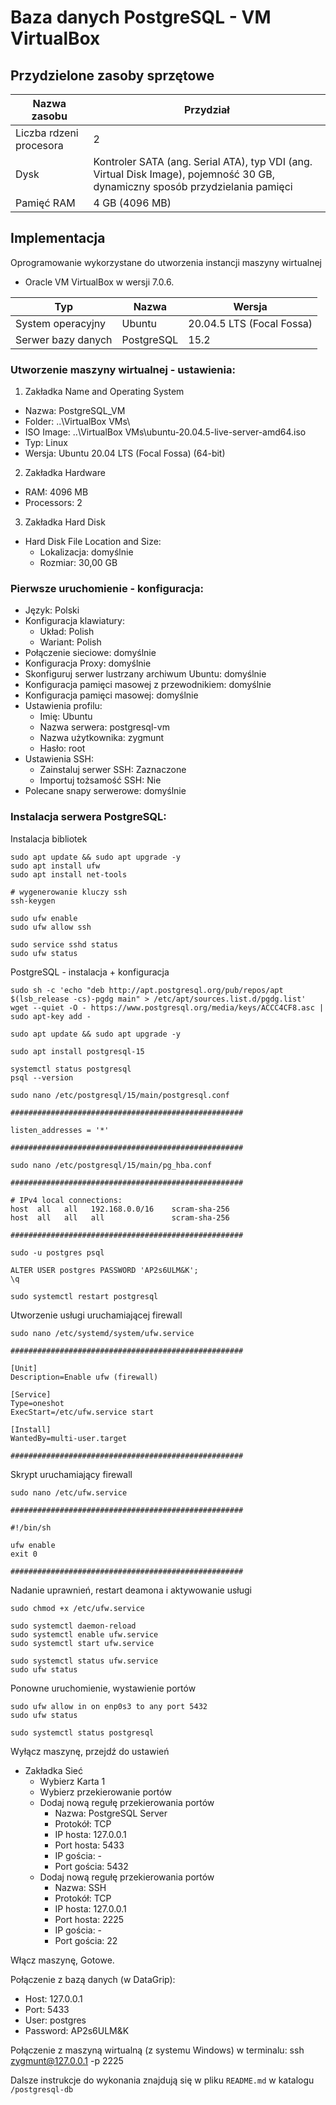
# Baza danych PostgreSQL - VM VirtualBox

## Przydzielone zasoby sprzętowe

| Nazwa zasobu            | Przydział                                                                                                                     |
|-------------------------|-------------------------------------------------------------------------------------------------------------------------------|
| Liczba rdzeni procesora | 2                                                                                                                             |
| Dysk                    | Kontroler SATA (ang. Serial ATA), typ VDI (ang. Virtual Disk Image), pojemność 30 GB, dynamiczny sposób przydzielania pamięci |
| Pamięć RAM              | 4 GB (4096 MB)                                                                                                                |

## Implementacja

Oprogramowanie wykorzystane do utworzenia instancji maszyny wirtualnej 
- Oracle VM VirtualBox w wersji 7.0.6. 

| Typ                | Nazwa       | Wersja                     |
|--------------------|-------------|----------------------------|
| System operacyjny  | Ubuntu      | 20.04.5 LTS (Focal Fossa)  |
| Serwer bazy danych | PostgreSQL  | 15.2                       |

### Utworzenie maszyny wirtualnej - ustawienia:

1. Zakładka Name and Operating System
* Nazwa: PostgreSQL_VM
* Folder: ..\VirtualBox VMs\
* ISO Image: ..\VirtualBox VMs\ubuntu-20.04.5-live-server-amd64.iso
* Typ: Linux
* Wersja: Ubuntu 20.04 LTS (Focal Fossa) (64-bit)

2. Zakładka Hardware
* RAM: 4096 MB
* Processors: 2

3. Zakładka Hard Disk
* Hard Disk File Location and Size: 
  * Lokalizacja: domyślnie
  * Rozmiar: 30,00 GB

### Pierwsze uruchomienie - konfiguracja:

* Język: Polski
* Konfiguracja klawiatury:
  * Układ: Polish 
  * Wariant: Polish
* Połączenie sieciowe: domyślnie
* Konfiguracja Proxy: domyślnie
* Skonfiguruj serwer lustrzany archiwum Ubuntu: domyślnie
* Konfiguracja pamięci masowej z przewodnikiem: domyślnie
* Konfiguracja pamięci masowej: domyślnie
* Ustawienia profilu:
  * Imię: Ubuntu
  * Nazwa serwera: postgresql-vm
  * Nazwa użytkownika: zygmunt
  * Hasło: root
* Ustawienia SSH: 
  * Zainstaluj serwer SSH: Zaznaczone
  * Importuj tożsamość SSH: Nie
* Polecane snapy serwerowe: domyślnie

### Instalacja serwera PostgreSQL:

Instalacja bibliotek

```
sudo apt update && sudo apt upgrade -y
sudo apt install ufw
sudo apt install net-tools

# wygenerowanie kluczy ssh
ssh-keygen

sudo ufw enable
sudo ufw allow ssh

sudo service sshd status
sudo ufw status
```

PostgreSQL - instalacja + konfiguracja

```
sudo sh -c 'echo "deb http://apt.postgresql.org/pub/repos/apt $(lsb_release -cs)-pgdg main" > /etc/apt/sources.list.d/pgdg.list'
wget --quiet -O - https://www.postgresql.org/media/keys/ACCC4CF8.asc | sudo apt-key add -

sudo apt update && sudo apt upgrade -y

sudo apt install postgresql-15

systemctl status postgresql
psql --version

sudo nano /etc/postgresql/15/main/postgresql.conf

####################################################

listen_addresses = '*'

####################################################

sudo nano /etc/postgresql/15/main/pg_hba.conf

####################################################

# IPv4 local connections:
host  all   all   192.168.0.0/16    scram-sha-256
host  all   all   all               scram-sha-256

####################################################

sudo -u postgres psql

ALTER USER postgres PASSWORD 'AP2s6ULM&K';
\q

sudo systemctl restart postgresql
```

Utworzenie usługi uruchamiającej firewall

```
sudo nano /etc/systemd/system/ufw.service

####################################################

[Unit]
Description=Enable ufw (firewall)

[Service]
Type=oneshot
ExecStart=/etc/ufw.service start

[Install]
WantedBy=multi-user.target

####################################################
```

Skrypt uruchamiający firewall

```
sudo nano /etc/ufw.service

####################################################

#!/bin/sh

ufw enable
exit 0

####################################################
```

Nadanie uprawnień, restart deamona i aktywowanie usługi

```
sudo chmod +x /etc/ufw.service

sudo systemctl daemon-reload
sudo systemctl enable ufw.service
sudo systemctl start ufw.service

sudo systemctl status ufw.service
sudo ufw status
```

Ponowne uruchomienie, wystawienie portów

```
sudo ufw allow in on enp0s3 to any port 5432
sudo ufw status

sudo systemctl status postgresql
```

Wyłącz maszynę, przejdź do ustawień

* Zakładka Sieć
  * Wybierz Karta 1
  * Wybierz przekierowanie portów
  * Dodaj nową regułę przekierowania portów
    * Nazwa: PostgreSQL Server
    * Protokół: TCP
    * IP hosta: 127.0.0.1
    * Port hosta: 5433
    * IP gościa: -
    * Port gościa: 5432
  * Dodaj nową regułę przekierowania portów
    * Nazwa: SSH
    * Protokół: TCP
    * IP hosta: 127.0.0.1
    * Port hosta: 2225
    * IP gościa: -
    * Port gościa: 22

Włącz maszynę, Gotowe.

Połączenie z bazą danych (w DataGrip):
- Host: 127.0.0.1
- Port: 5433
- User: postgres
- Password: AP2s6ULM&K

Połączenie z maszyną wirtualną (z systemu Windows) w terminalu:
ssh zygmunt@127.0.0.1 -p 2225

Dalsze instrukcje do wykonania znajdują się w pliku `README.md` w katalogu `/postgresql-db`
